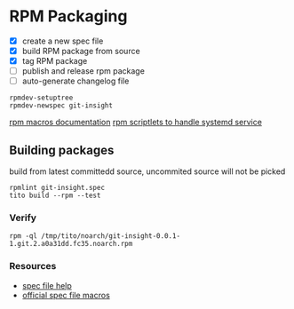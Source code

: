 # RPM Packaging

- [x] create a new spec file
- [x] build RPM package from source
- [x] tag RPM package
- [ ] publish and release rpm package
- [ ] auto-generate changelog file

```
rpmdev-setuptree
rpmdev-newspec git-insight
```

[rpm macros documentation](https://docs.fedoraproject.org/en-US/packaging-guidelines/RPMMacros/)
[rpm scriptlets to handle systemd service](https://docs.fedoraproject.org/en-US/packaging-guidelines/Scriptlets/)

## Building packages

build from latest committedd source, uncommited source will not be picked

```
rpmlint git-insight.spec
tito build --rpm --test
```

### Verify

```
rpm -ql /tmp/tito/noarch/git-insight-0.0.1-1.git.2.a0a31dd.fc35.noarch.rpm
```

### Resources

- [spec file help](https://rpm-packaging-guide.github.io/#what-is-a-spec-file)
- [official spec file macros](https://rpm-software-management.github.io/rpm/manual/spec.html)
